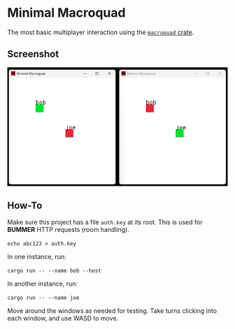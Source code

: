 # Minimal Macroquad

The most basic multiplayer interaction using the [`macroquad` crate](https://www.crates.io/crates/macroquad).

## Screenshot

![example](example.png)

## How-To

Make sure this project has a file `auth.key` at its root. This is used for <b>BUMMER</b> HTTP requests (room handling).

`echo abc123 > auth.key`

In one instance, run:

`cargo run -- --name bob --host`

In another instance, run:

`cargo run -- --name joe`

Move around the windows as needed for testing. Take turns clicking into each window, and use WASD to move.
